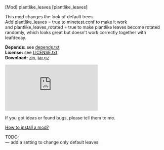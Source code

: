 [Mod] plantlike_leaves [plantlike_leaves]

This mod changes the look of default trees.  
Add plantlike_leaves = true to minetest.conf to make it work  
and plantlike_leaves_rotated = true to make plantlike leaves become rotated randomly, which looks great but doesn't work correctly together with leafdecay.


**Depends:** see [depends.txt](https://raw.githubusercontent.com/HybridDog/plantlike_leaves/master/depends.txt)  
**License:** see [LICENSE.txt](https://raw.githubusercontent.com/HybridDog/plantlike_leaves/master/LICENSE.txt)  
**Download:** [zip](https://github.com/HybridDog/plantlike_leaves/archive/master.zip), [tar.gz](https://github.com/HybridDog/plantlike_leaves/tarball/master)  

![I'm a screenshot!](https://forum.minetest.net/download/file.php?mode=view&id=3944&sid=1df2a536fbcc9cd8e360fc0f5684b909)

If you got ideas or found bugs, please tell them to me.

[How to install a mod?](http://wiki.minetest.net/Installing_Mods)


TODO:  
— add a setting to change only default leaves
